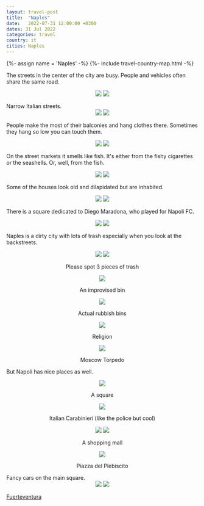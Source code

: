 ```yaml
---
layout: travel-post
title:  "Naples"
date:   2022-07-31 12:00:00 +0300
dates: 31 Jul 2022
categories: travel
country: it
cities: Naples
---
```

{%- assign name = 'Naples' -%}
{%- include travel-country-map.html -%}


The streets in the center of the city are busy. People and vehicles often share the same road.
<center>
    <div class="side-by-side">
        <img src="{{site.baseurl}}/assets/img/naples/1.jpg" />
        <img src="{{site.baseurl}}/assets/img/naples/2.jpg" />
    </div>
    <p class="image-label"></p>
</center>
Narrow Italian streets.
<center>
    <div class="side-by-side">
        <img src="{{site.baseurl}}/assets/img/naples/16.jpg" />
        <img src="{{site.baseurl}}/assets/img/naples/17.jpg" />
    </div>
    <p class="image-label"></p>
</center>

People make the most of their balconies and hang clothes there. Sometimes they hang so low you can touch them.
<center>
    <div class="side-by-side">
        <img src="{{site.baseurl}}/assets/img/naples/3.jpg" />
        <img src="{{site.baseurl}}/assets/img/naples/7.jpg" />
    </div>
    <p class="image-label"></p>
</center>


On the street markets it smells like fish. It's either from the fishy cigarettes or the seashells. Or, well, from the fish.
<center>
    <div class="side-by-side">
        <img src="{{site.baseurl}}/assets/img/naples/5.jpg" />
        <img src="{{site.baseurl}}/assets/img/naples/4.jpg" />
    </div>
    <p class="image-label"></p>
</center>

Some of the houses look old and dilapidated but are inhabited.
<center>
    <div class="side-by-side">
        <img src="{{site.baseurl}}/assets/img/naples/20.jpg" />
        <img src="{{site.baseurl}}/assets/img/naples/8.jpg" />
    </div>
    <p class="image-label"></p>
</center>

There is a square dedicated to Diego Maradona, who played for Napoli FC.
<center>
    <div class="side-by-side">
        <img src="{{site.baseurl}}/assets/img/naples/19.jpg" />
        <img src="{{site.baseurl}}/assets/img/naples/18.jpg" />
    </div>
    <p class="image-label"></p>
</center>

Naples is a dirty city with lots of trash especially when you look at the backstreets.
<center>
    <div class="side-by-side">
        <img src="{{site.baseurl}}/assets/img/naples/6.jpg" />
        <img src="{{site.baseurl}}/assets/img/naples/22.jpg" />
    </div>
    <p class="image-label">Please spot 3 pieces of trash</p>
</center>

<center>
    <div class="side-by-side">
        <div>
            <img src="{{site.baseurl}}/assets/img/naples/23.jpg" />
            <p class="image-label">An improvised bin</p>
        </div>
        <div>
            <img src="{{site.baseurl}}/assets/img/naples/24.jpg" />
            <p class="image-label">Actual rubbish bins</p>
        </div>
    </div>
</center>

<center>
    <div class="side-by-side">
        <div>
            <img src="{{site.baseurl}}/assets/img/naples/25.jpg" />
            <p class="image-label">Religion</p>
        </div>
        <div>
            <img src="{{site.baseurl}}/assets/img/naples/26.jpg" />
            <p class="image-label">Moscow Torpedo</p>
        </div>
    </div>
</center>

But Napoli has nice places as well.
<center>
    <div class="side-by-side">
        <div>
            <img src="{{site.baseurl}}/assets/img/naples/10.jpg" />
            <p class="image-label">A square</p>
        </div>
        <div>
            <img src="{{site.baseurl}}/assets/img/naples/9.jpg" />
            <p class="image-label">Italian Carabinieri (like the police but cool)</p>
        </div>
    </div>
</center>

<center>
    <div class="side-by-side">
        <img src="{{site.baseurl}}/assets/img/naples/14.jpg" />
        <img src="{{site.baseurl}}/assets/img/naples/15.jpg" />
    </div>
    <p class="image-label">A shopping mall</p>
</center>

<center>
<img src="{{site.baseurl}}/assets/img/naples/11.jpg" />
<p class="image-label">Piazza del Plebiscito</p>
</center>
Fancy cars on the main square.
<center>
    <div class="side-by-side">
        <img src="{{site.baseurl}}/assets/img/naples/13.jpg" />
        <img src="{{site.baseurl}}/assets/img/naples/12.jpg" />
    </div>
    <p class="image-label"></p>
</center>



<a class="prev" href="/travel/2022/fuerteventura">
Fuerteventura
</a>
